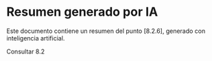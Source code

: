 # Resumen generado por IA

Este documento contiene un resumen del punto [8.2.6], generado con inteligencia artificial.

Consultar 8.2
